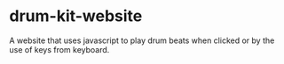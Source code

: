 # drum-kit-website
A website that uses javascript to play drum beats when clicked or by the use of keys from keyboard.
